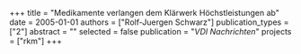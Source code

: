 +++
title = "Medikamente verlangen dem Klärwerk Höchstleistungen ab"
date = 2005-01-01
authors = ["Rolf-Juergen Schwarz"]
publication_types = ["2"]
abstract = ""
selected = false
publication = "*VDI Nachrichten*"
projects = ["rkm"]
+++

